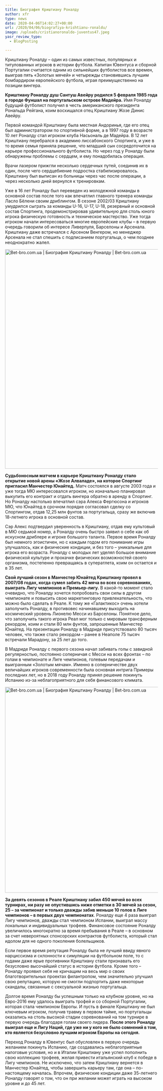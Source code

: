 ```yaml
---
title: Биография Криштиану Роналду
author: xfr
type: news
date: 2020-04-06T14:02:27+00:00
url: /2020/04/06/biografiya-krishtianu-ronaldu/
image: /uploads/cristianoronaldo-juventus47.jpeg
yasr_review_type:
  - BlogPosting

---
```

Криштиану Роналду – один из самых известных, популярных и титулованных игроков в истории футбола. Капитан Ювентуса и сборной Португалии считается одним из сильнейших футболистов все времен, выиграв пять &#171;Золотых мячей&#187; и четырежды становившись лучшим бомбардиром европейского футбола, играя преимущественно на позиции вингера.

**Криштиану Роналду душ Сантуш Авейру родился 5 февраля 1985 года в городе Фуншал на португальском острове Мадейра.** Имя Роналду будущий футболист получил в честь американского президента Рональда Рейгана, коим восхищался отец Криштиану Жозе Динис Авейру.

Первой командой Криштиану была местная Андоринья, где его отец был администратором по спортивной форме, а в 1997 году в возрасте 10 лет Роналду стал игроком клуба Насьональ де Мадейра. В 12 лет Криштиану перебрался в академию лиссабонского Спортинга, и уже в то время семья приняла решение, что младший сын сосредоточится на карьере профессионального футболиста. Но через год у Роналду были обнаружены проблемы с сердцем, и ему понадобилась операция.
  
Врачи лазером прижгли несколько сердечных путей, соединив их в один, после чего сердцебиение подростка стабилизировалось. Криштиану был выписан из больницы через час после операции, а через несколько дней вернулся к тренировкам.

Уже в 16 лет Роналду был переведен из молодежной команды в основной состав после того как впечатлил главного тренера команды Ласло Бёлени своим дриблингом. В сезоне 2002/03 Криштиану умудрился сыграть за команды U-16, U-17, U-18, резервный и основной состав Спортинга, продемонстрировав удивительную для столь юного игрока физическую готовность и техническое мастерство. Уже тогда игроком начали интересоваться многие европейские клубы – в первую очередь говорили об интересе Ливерпуля, Барселоны и Арсенала. Криштиану даже встречался с Арсеном Венгером, но менеджер Арсенала не стал спешить с подписанием португальца, о чем позднее неоднократно жалел.

<img class="alignnone wp-image-4054 size-full" src="https://bet-bro.com.ua/wp-content/uploads/sites/2/2020/04/maxresdefault.jpg" alt="Bet-bro.com.ua | Биография Криштиану Роналду | Bet-bro.com.ua" width="1280" height="720" />

**Судьбоносным матчем в карьере Криштиану Роналду стало открытие новой арены &#171;Жозе Алваладе&#187;, на которое Спортинг пригласил Манчестер Юнайтед.** Матч состоялся в августе 2003 года и уже тогда МЮ интересовался игроком, но изначально планировал выкупить его контракт и отдать вингера обратно в аренду в Спортинг. Но Роналду настолько впечатлил сэра Алекса Фергюсона и игроков МЮ, что Юнайтед в срочном порядке согласовал сделку со Спортингом, отдав 12,25 млн фунтов за португальца, сразу же включив 18-летнего игрока в основной состав.

Сэр Алекс подтвердил уверенность в Криштиану, отдав ему культовый в МЮ седьмой номер, а Роналду очень быстро заявил о себе как об искусном дриблере и игроке большого таланта. Первое время Роналду был немного эгоистичен, но с каждым годом его понимание игры улучшалось, как и физические кондиции, и без того – уникальные для игрока его возраста. Роналду с молодых лет уделял большое внимание физической культуре и прокачке физических возможностей своего организма, постепенно превращаясь в суператлета, коим он остается и в 35 лет.

**Свой лучший сезон в Манчестер Юнайтед Криштиану провел в 2007/08 годах, когда сумел забить 42 мяча во всех соревнованиях, выиграть Лигу чемпионов и Премьер-лигу.** В какой-то момент стало очевидно, что Роналду хочется попробовать свои силы в другом чемпионате и повысить свою маркетинговую привлекательность, что можно было сделать в Реале. К тому же &#171;Галактикос&#187; очень хотели заполучить Роналду, в противовес начинавшему выходить на космический уровень Лионелю Месси из Барселоны. Понятное дело, что заполучить такого игрока Реал мог только с мировым трансферным рекордом, коим и стали 80 млн фунтов, запрошенные Манчестер Юнайтед. На презентации Роналду в Мадриде присутствовало 80 тысяч человек, что также стало рекордом – ранее в Неаполе 75 тысяч встречали Марадону, за 25 лет до того.

В Мадриде Роналду с первого сезона начал забивать голы с завидной регулярностью, постоянно соперничая с Месси на всех фронтах – по голам в чемпионате и Лиге чемпионов, голевым передачам и выигранным &#171;Золотым мячам&#187;. Именно в соперничестве двух величайших игроков современности была основная интрига Примеры последних лет, но в 2018 году Роналду принял решение покинуть Испанию из-за неблагоприятного для себя финансового климата.

<img class="alignnone wp-image-4055 size-full" src="http://wp.local/wp-content/uploads/2020/04/1531039309_136302_noticia_normal.jpg" alt="Bet-bro.com.ua | Биография Криштиану Роналду | Bet-bro.com.ua" width="1200" height="675" />

**За девять сезонов в Реале Криштиану забил 450 мячей во всех турнирах, ни разу не опустившись ниже отметки в 30 мячей за сезон, 25 – за чемпионат и только дважды забив меньше 10 голов в Лиге чемпионов – в первых двух чемпионатах**. Роналду еще 4 раза выиграл Лигу чемпионов, дважды стал чемпионом Испании, выиграл массу локальных и индивидуальных трофеев. Финансовое состояние Роналду увеличилось многократно за время пребывания в Реале – в основном за счет невероятных спонсорских контрактов футболиста, который стал идолом для не одного поколения болельщиков.

Если первое время репутация Роналду была не лучшей ввиду явного нарциссизма и склонности к симуляции на футбольном поле, то с годами даже ярые противники Криштиану стали признавать его безусловно высочайший статус в истории футбола. Кроме того – Роналду проявил себя не кричащим на весь мир о своих благотворительных проектах филантропом, чем значительно улучшил свою репутацию, которую не смогли подпортить даже некоторые скандалы, связанные с сексуальной жизнью португальца.

Долгое время Роналду бы успешным только на клубном уровне, но на Евро-2016 ему удалось выиграть трофей и со сборной Португалии, которая стала чемпионом Европы. И пусть в финале Криштиану не был ключевым игроком, получив травму в первом тайме, но португальцы оказались на столь высокой стадии соревнований на том турнире в первую очередь благодаря голам своего лидера. **После этого Роналду выиграл еще и Лигу Наций, где уже ни у кого не было сомнений в том, кто является безусловно лучшим игроком Европы на сегодня.**

Переход Роналду в Ювентус был обусловлен в первую очередь желанием покинуть Испанию, где создавались неблагоприятные налоговые условия, но и в Италии Криштиану уже успел пополнить свою коллекцию трофеев, желая привести итальянский клуб к победе в Лигу чемпионов. Не исключено, что затем Криштиану вернется в Манчестер Юнайтед, чтобы завершить карьеру там, где она – по-настоящему началась. Впрочем, физические кондиции даже 35-летнего Роналду говорят о том, что он при желании может играть на высоком уровне и до 45 лет.